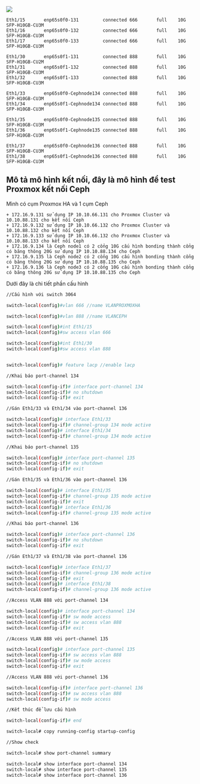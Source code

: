   <img src="proxmoxcephnexus3064images/Screenshot_1.png">

    Eth1/15       enp65s0f0-131         connected 666       full    10G     SFP-H10GB-CU3M
    Eth1/16       enp65s0f0-132         connected 666       full    10G     SFP-H10GB-CU3M
    Eth1/17       enp65s0f0-133         connected 666       full    10G     SFP-H10GB-CU3M

    Eth1/30       enp65s0f1-131         connected 888       full    10G     SFP-H10GB-CU2M
    Eth1/31       enp65s0f1-132         connected 888       full    10G     SFP-H10GB-CU3M
    Eth1/32       enp65s0f1-133         connected 888       full    10G     SFP-H10GB-CU3M

    Eth1/33       enp65s0f0-Cephnode134 connected 888       full    10G     SFP-H10GB-CU3M
    Eth1/34       enp65s0f1-Cephnode134 connected 888       full    10G     SFP-H10GB-CU3M

    Eth1/35       enp65s0f0-Cephnode135 connected 888       full    10G     SFP-H10GB-CU3M
    Eth1/36       enp65s0f1-Cephnode135 connected 888       full    10G     SFP-H10GB-CU3M

    Eth1/37       enp65s0f0-Cephnode136 connected 888       full    10G     SFP-H10GB-CU3M
    Eth1/38       enp65s0f1-Cephnode136 connected 888       full    10G     SFP-H10GB-CU3M

## Mô tả mô hình kết nối, đây là mô hình để test Proxmox kết nối Ceph 

Mình có cụm Proxmox HA và 1 cụm Ceph

    + 172.16.9.131 sử dụng IP 10.10.66.131 cho Proxmox Cluster và 10.10.88.131 cho kết nối Ceph
    + 172.16.9.132 sử dụng IP 10.10.66.132 cho Proxmox Cluster và 10.10.88.132 cho kết nối Ceph
    + 172.16.9.133 sử dụng IP 10.10.66.132 cho Proxmox Cluster và 10.10.88.133 cho kết nối Ceph
    + 172.16.9.134 là Ceph node1 có 2 cổng 10G cấu hình bonding thành cổng có băng thông 20G sử dụng IP 10.10.88.134 cho Ceph
    + 172.16.9.135 là Ceph node2 có 2 cổng 10G cấu hình bonding thành cổng có băng thông 20G sử dụng IP 10.10.88.135 cho Ceph
    + 172.16.9.136 là Ceph node3 có 2 cổng 10G cấu hình bonding thành cổng có băng thông 20G sử dụng IP 10.10.88.135 cho Ceph

Dưới đây là chi tiết phần cấu hình

```Bash
//Cấu hình với switch 3064

switch-local(config)#vlan 666 //name VLANPROXMOXHA

switch-local(config)#vlan 888 //name VLANCEPH

switch-local(config)#int Eth1/15
switch-local(config)#sw access vlan 666

switch-local(config)#int Eth1/30
switch-local(config)#sw access vlan 888


switch-local(config)# feature lacp //enable lacp

//Khai báo port-channel 134

switch-local(config-if)# interface port-channel 134
switch-local(config-if)# no shutdown
switch-local(config-if)# exit

//Gán Eth1/33 và Eth1/34 vào port-channel 136

switch-local(config)# interface Eth1/33
switch-local(config-if)# channel-group 134 mode active
switch-local(config)# interface Eth1/34
switch-local(config-if)# channel-group 134 mode active

//Khai báo port-channel 135

switch-local(config)# interface port-channel 135
switch-local(config-if)# no shutdown
switch-local(config-if)# exit

//Gán Eth1/35 và Eth1/36 vào port-channel 136

switch-local(config)# interface Eth1/35
switch-local(config-if)# channel-group 135 mode active
switch-local(config-if)# exit
switch-local(config)# interface Eth1/36
switch-local(config-if)# channel-group 135 mode active

//Khai báo port-channel 136

switch-local(config)# interface port-channel 136
switch-local(config-if)# no shutdown
switch-local(config-if)# exit

//Gán Eth1/37 và Eth1/38 vào port-channel 136

switch-local(config)# interface Eth1/37
switch-local(config-if)# channel-group 136 mode active
switch-local(config-if)# exit
switch-local(config)# interface Eth1/38
switch-local(config-if)# channel-group 136 mode active

//Access VLAN 888 với port-channel 134

switch-local(config)# interface port-channel 134
switch-local(config-if)# sw mode access
switch-local(config-if)# sw access vlan 888
switch-local(config-if)# exit

//Access VLAN 888 với port-channel 135

switch-local(config)# interface port-channel 135
switch-local(config-if)# sw access vlan 888
switch-local(config-if)# sw mode access
switch-local(config-if)# exit

//Access VLAN 888 với port-channel 136

switch-local(config-if)# interface port-channel 136
switch-local(config-if)# sw access vlan 888
switch-local(config-if)# sw mode access

//Kết thúc để lưu cấu hình

switch-local(config-if)# end

switch-local# copy running-config startup-config

//Show check

switch-local# show port-channel summary

switch-local# show interface port-channel 134
switch-local# show interface port-channel 135
switch-local# show interface port-channel 136

```


